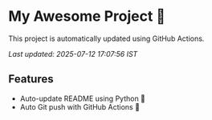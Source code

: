 # My Awesome Project 🚀

This project is automatically updated using GitHub Actions.

_Last updated: 2025-07-12 17:07:56 IST_

## Features
- Auto-update README using Python 🐍
- Auto Git push with GitHub Actions 🤖
